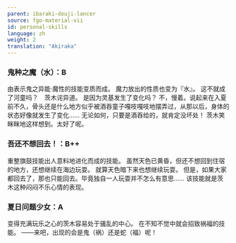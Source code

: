 ```yaml
---
parent: ibaraki-douji-lancer
source: fgo-material-vii
id: personal-skills
language: zh
weight: 2
translation: "Akiraka"
---
```


### 鬼种之魔（水）：B

由表示鬼之异能·魔性的技能变质而成。
魔力放出的性质也变为『水』。
这不就成了河童吗？　茨木诧异道。
是因为灵基发生了变化吗？
不，慢着。说起来在入夏前不久，骨头还是什么地方似乎被酒吞童子嘎吱嘎吱地摆弄过，从那以后，身体的状态好像就发生了变化……
无论如何，只要是酒吞给的，就肯定没坏处！
茨木笑眯眯地这样想到。太好了呢。

### 吾还不想回去！：B++

重整旗鼓技能出人意料地进化而成的技能。
虽然天色已黄昏，但还不想回到住宿的地方，还想继续在海边玩耍。
就算天色暗下来也想继续玩耍。
但是，如果大家都回去了，那也只能回去。毕竟独自一人玩耍并不怎么有意思……
该技能就是茨木这种闷闷不乐心情的表现。

### 夏日问题少女：A

变得充满玩乐之心的茨木容易处于骚乱的中心。
在不知不觉中就会招致祸福的技能。
——来吧，出现的会是鬼（祸）还是蛇（福）呢！
